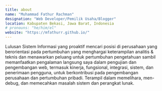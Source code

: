 ```yaml
---
title: about
name: "Muhammad Fathur Rachman"
designation: "Web Developer/Pemilik Usaha/Blogger"
location: Kabupaten Bekasi, Jawa Barat, Indonesia
# pronouns: "he/him/el"
website: "https://mfathurr.github.io/"
---
```


Lulusan Sistem Informasi yang proaktif mencari posisi di perusahaan yang berorientasi pada pertumbuhan yang menghargai keterampilan analitis & teknis dan menawarkan peluang untuk pertumbuhan pengetahuan sambil memanfaatkan pengalaman langsung saya dalam pengujian dan pengembangan web, termasuk kinerja, fungsional, integrasi, sistem, dan penerimaan pengguna, untuk berkontribusi pada pengembangan perusahaan dan pertumbuhan pribadi. Terampil dalam memelihara, men-debug, dan memecahkan masalah sistem dan perangkat lunak.
